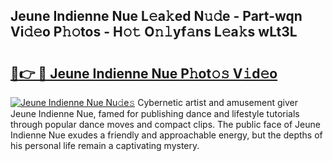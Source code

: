 ## Jeune Indienne Nue L𝚎a𝚔ed N𝚞𝚍e - Part-wqn Vi𝚍𝚎o P𝚑𝚘tos - H𝚘𝚝 O𝚗𝚕yf𝚊ns L𝚎a𝚔s wLt3L

# <h2><a href="http://kf2oaoz.oniu.top/?m=Jeune+Indienne+Nue">🔗👉 🔴 Jeune Indienne Nue P𝚑ot𝚘𝚜 V𝚒d𝚎o</a></h2>

[![Jeune Indienne Nue Nu𝚍e𝚜](https://i.imgur.com/0qMVB7G.gif)](http://kf2oaoz.oniu.top/?m=Jeune+Indienne+Nue)
Cybernetic artist and amusement giver Jeune Indienne Nue, famed for publishing dance and lifestyle tutorials through popular dance moves and compact clips. The public face of Jeune Indienne Nue exudes a friendly and approachable energy, but the depths of his personal life remain a captivating mystery.  
